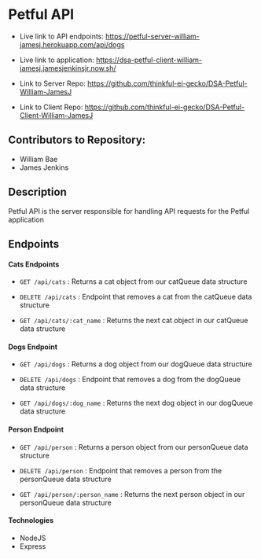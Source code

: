 # Petful API
* Live link to API endpoints: https://petful-server-william-jamesj.herokuapp.com/api/dogs
* Live link to application: https://dsa-petful-client-william-jamesj.jamesjenkinsjr.now.sh/

* Link to Server Repo: https://github.com/thinkful-ei-gecko/DSA-Petful-William-JamesJ
* Link to Client Repo: https://github.com/thinkful-ei-gecko/DSA-Petful-Client-William-JamesJ

## Contributors to Repository:
* William Bae
* James Jenkins

## Description
Petful API is the server responsible for handling API requests for the Petful application

## Endpoints
#### Cats Endpoints
* ```GET /api/cats``` : Returns a cat object from our catQueue data structure
* ```DELETE /api/cats``` : Endpoint that removes a cat from the catQueue data structure

* ```GET /api/cats/:cat_name``` : Returns the next cat object in our catQueue data structure


#### Dogs Endpoint
* ```GET /api/dogs``` : Returns a dog object from our dogQueue data structure
* ```DELETE /api/dogs``` : Endpoint that removes a dog from the dogQueue data structure

* ```GET /api/dogs/:dog_name``` : Returns the next dog object in our dogQueue data structure


#### Person Endpoint
* ```GET /api/person``` : Returns a person object from our personQueue data structure
* ```DELETE /api/person``` : Endpoint that removes a person from the personQueue data structure

* ```GET /api/person/:person_name``` : Returns the next person object in our personQueue data structure


#### Technologies
* NodeJS
* Express